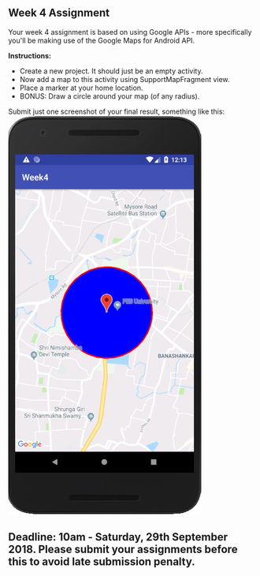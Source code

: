 ## Week 4 Assignment

Your week 4 assignment is based on using Google APIs - more specifically you'll be making use of the Google Maps for Android API.<br>

**Instructions:**
- Create a new project. It should just be an empty activity.
- Now add a map to this activity using SupportMapFragment view.
- Place a marker at your home location. 
- BONUS: Draw a circle around your map (of any radius).

Submit just one screenshot of your final result, something like this:
<br>
![example](assets/example.PNG)
## Deadline: 10am - Saturday, 29th September 2018. Please submit your assignments before this to avoid late submission penalty.

